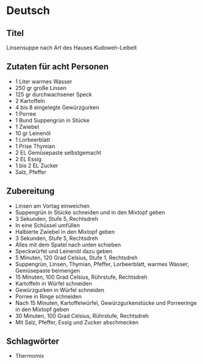 # Deutsch

## Titel

Linsensuppe nach Art des Hauses Kudoweh-Leibelt

## Zutaten für acht Personen

* 1 Liter warmes Wasser
* 250 gr große Linsen
* 125 gr durchwachsener Speck
* 2 Kartoffeln
* 4 bis 8 eingelegte Gewürzgurken
* 1 Porree
* 1 Bund Suppengrün in Stücke
* 1 Zwiebel
* 10 gr Leinenöl
* 1 Lorbeerblatt
* 1 Prise Thymian
* 2 EL Gemüsepaste selbstgemacht
* 2 EL Essig
* 1 bis 2 EL Zucker
* Salz, Pfeffer

## Zubereitung

* Linsen am Vortag einweichen
* Suppengrün in Stücke schneiden und in den Mixtopf geben
* 3 Sekunden, Stufe 5, Rechtsdreh
* In eine Schüssel umfüllen
* Halbierte Zwiebel in den Mixtopf geben
* 3 Sekunden, Stufe 5, Rechtsdreh
* Alles mit dem Spatel nach unten schieben
* Speckwürfel und Leinenöl dazu geben
* 5 Minuten, 120 Grad Celsius, Stufe 1, Rechtsdreh
* Suppengrün, Linsen, Thymian, Pfeffer, Lorbeerblatt, warmes Wasser, Gemüsepaste beimengen
* 15 Minuten, 100 Grad Celsius, Rührstufe, Rechtsdreh
* Kartoffeln in Würfel schneiden
* Gewürzgurken in Würfel schneiden
* Porree in Ringe schneiden
* Nach 15 Minuten, Kartoffelwürfel, Gewürzgurkenstücke und Porreeringe in den Mixtopf geben
* 30 Minuten, 100 Grad Celsius, Rührstufe, Rechtsdreh
* Mit Salz, Pfeffer, Essig und Zucker abschmecken

## Schlagwörter

* Thermomix
